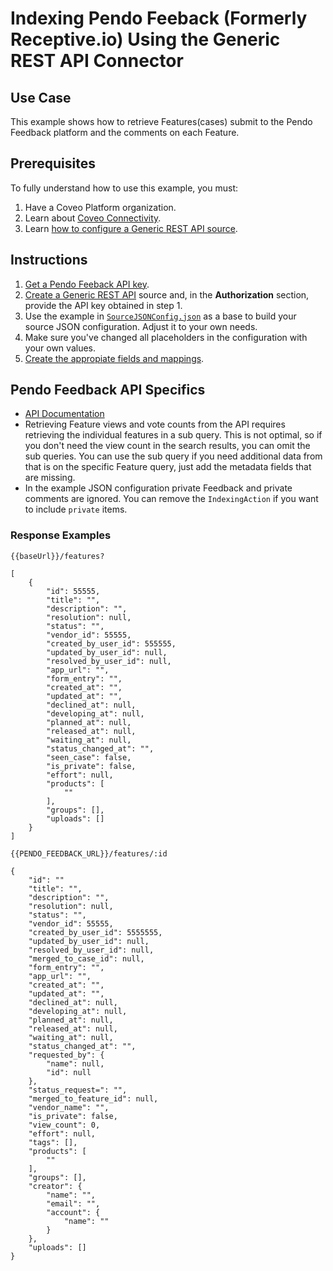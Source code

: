 # Indexing Pendo Feeback (Formerly Receptive.io) Using the Generic REST API Connector

## Use Case
This example shows how to retrieve Features(cases) submit to the Pendo Feedback platform and the comments on each Feature.

## Prerequisites
To fully understand how to use this example, you must:
1. Have a Coveo Platform organization.
2. Learn about [Coveo Connectivity](https://docs.coveo.com/en/1702/).
3. Learn [how to configure a Generic REST API source](https://docs.coveo.com/en/1896/).

## Instructions
1. [Get a Pendo Feeback API key](https://app.pendo.io/).
2. [Create a Generic REST API](https://docs.coveo.com/en/1896/) source and, in the **Authorization** section, provide the API key obtained in step 1.
3. Use the example in [`SourceJSONConfig.json`](https://github.com/coveooss/connectivity-library/blob/master/Pendo%20Feedback/SourceJSONConfig.json) as a base to build your source JSON configuration. Adjust it to your own needs.
4. Make sure you've changed all placeholders in the configuration with your own values.
5. [Create the appropiate fields and mappings](https://docs.coveo.com/en/1896/#completion).

## Pendo Feedback API Specifics
* [API Documentation](http://apidoc.receptive.io/)
* Retrieving Feature views and vote counts from the API requires retrieving the individual features in a sub query. This is not optimal, so if you don't need the view count in the search results, you can omit the sub queries.
You can use the sub query if you need additional data from that is on the specific Feature query, just add the metadata fields that are missing.
* In the example JSON configuration private Feedback and private comments are ignored. You can remove the  `IndexingAction` if you want to include `private` items.

### Response Examples

`{{baseUrl}}/features?`
```
[
    {
        "id": 55555,
        "title": "",
        "description": "",
        "resolution": null,
        "status": "",
        "vendor_id": 55555,
        "created_by_user_id": 555555,
        "updated_by_user_id": null,
        "resolved_by_user_id": null,
        "app_url": "",
        "form_entry": "",
        "created_at": "",
        "updated_at": "",
        "declined_at": null,
        "developing_at": null,
        "planned_at": null,
        "released_at": null,
        "waiting_at": null,
        "status_changed_at": "",
        "seen_case": false,
        "is_private": false,
        "effort": null,
        "products": [
            ""
        ],
        "groups": [],
        "uploads": []
    }
]
```

`{{PENDO_FEEDBACK_URL}}/features/:id`
```
{
    "id": ""
    "title": "",
    "description": "",
    "resolution": null,
    "status": "",
    "vendor_id": 55555,
    "created_by_user_id": 5555555,
    "updated_by_user_id": null,
    "resolved_by_user_id": null,
    "merged_to_case_id": null,
    "form_entry": "",
    "app_url": "",
    "created_at": "",
    "updated_at": "",
    "declined_at": null,
    "developing_at": null,
    "planned_at": null,
    "released_at": null,
    "waiting_at": null,
    "status_changed_at": "",
    "requested_by": {
        "name": null,
        "id": null
    },
    "status_request=": "",
    "merged_to_feature_id": null,
    "vendor_name": "",
    "is_private": false,
    "view_count": 0,
    "effort": null,
    "tags": [],
    "products": [
        ""
    ],
    "groups": [],
    "creator": {
        "name": "",
        "email": "",
        "account": {
            "name": ""
        }
    },
    "uploads": []
}
```
